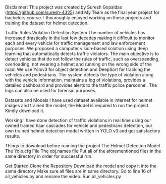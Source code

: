 Disclaimer:
This project was created by Suresh Gopaldas (https://github.com/suresh-4325) and My Team as the final year project for bachelors course. I thouroughly enjoyed working on these projects and training the dataset for helmet detection.

Traffic Rules Violation Detection System
The number of vehicles has increased drastically in the last few decades making it difficult to monitor each and every vehicle for traffic management and law enforcement purposes. We proposed a computer vision-based solution using deep learning that automatically detects traffic violators. The main objective is to detect vehicles that do not follow the rules of traffic, such as overspeeding, overloading, not wearing a helmet and running on the wrong side of the road. We use Yolov3 for object detection and DeepSort for tracking the vehicles and pedestrians. The system detects the type of violation along with the vehicle information, maintains a log of violations, provides a detailed dashboard and provides alerts to the traffic police personnel. The logs can also be used for forensic purposes.

Datasets and Models
I have used dataset available in internet for helmet images and trained the model, the Model is required to run the project. Kindly download it.

Working
I have done detection of traffic violations in real time using our owned trained haar cascades for vehicle and pedestrians detection, our own trained helmet detection model written in YOLO v3 and got satisfactory results.

Things to download before running the project
The Helmet Detection Model
The Yolo.cfg File
The obj.names file
Put all of the aforementioned files in the same directory in order for successful run.

Get Started
Clone the Repository
Download the model and copy it into the same directory
Make sure all files are in same directory.
Go to line 16 of all_vehicles.py and rename the video.
Run all_vehicles.py
